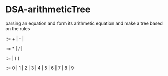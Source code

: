 # DSA-arithmeticTree
parsing an equation and form its arithmetic equation and make a tree based on the rules


<expression>  ::=  <term> + <expression>  |  <term> - <expression>  |  <term>

<term>  ::=  <factor> * <term>  |  <factor> / <term>  |  <factor>

<factor>  ::=  <digit>  |  (  <expression>  )

<digit>  ::=   0 | 1 | 2 | 3 | 4 | 5 | 6 | 7 | 8 | 9
